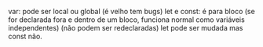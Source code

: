 var: pode ser local ou global (é velho tem bugs)
let e const: é para bloco (se for declarada fora e dentro de um bloco, funciona normal como variáveis independentes) (não podem ser redeclaradas)
let pode ser mudada mas const não.